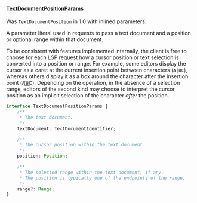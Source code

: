 #### <a href="#textDocumentPositionParams" name="textDocumentPositionParams" class="anchor"> TextDocumentPositionParams </a>

Was `TextDocumentPosition` in 1.0 with inlined parameters.

A parameter literal used in requests to pass a text document and a
position or optional range within that document.

To be consistent with features implemented internally, the client is
free to choose for each LSP request how a cursor position or text
selection is converted into a position or range.
For example, some editors display the cursor as a caret at the current
insertion point between characters (`A|BC`), whereas others display it
as a box around the character after the insertion point (`A🄱C`).
Depending on the operation, in the absence of a selection range,
editors of the second kind may choose to interpret the cursor position
as an implicit selection of the character _after_ the position.

```typescript
interface TextDocumentPositionParams {
	/**
	 * The text document.
	 */
	textDocument: TextDocumentIdentifier;

	/**
	 * The cursor position within the text document.
	 */
	position: Position;

	/**
	 * The selected range within the text document, if any.
	 * The position is typically one of the endpoints of the range.
	 */
	range?: Range;
}
```
